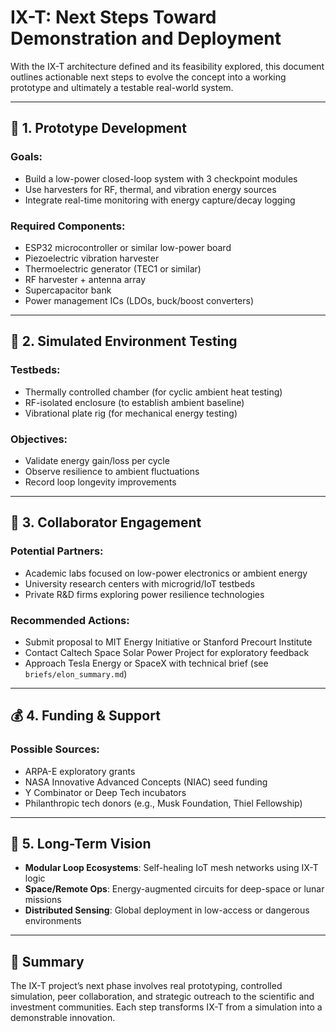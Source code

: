 # IX-T: Next Steps Toward Demonstration and Deployment

With the IX-T architecture defined and its feasibility explored, this document outlines actionable next steps to evolve the concept into a working prototype and ultimately a testable real-world system.

---

## 🧩 1. Prototype Development

### Goals:
- Build a low-power closed-loop system with 3 checkpoint modules
- Use harvesters for RF, thermal, and vibration energy sources
- Integrate real-time monitoring with energy capture/decay logging

### Required Components:
- ESP32 microcontroller or similar low-power board
- Piezoelectric vibration harvester
- Thermoelectric generator (TEC1 or similar)
- RF harvester + antenna array
- Supercapacitor bank
- Power management ICs (LDOs, buck/boost converters)

---

## 🔬 2. Simulated Environment Testing

### Testbeds:
- Thermally controlled chamber (for cyclic ambient heat testing)
- RF-isolated enclosure (to establish ambient baseline)
- Vibrational plate rig (for mechanical energy testing)

### Objectives:
- Validate energy gain/loss per cycle
- Observe resilience to ambient fluctuations
- Record loop longevity improvements

---

## 🤝 3. Collaborator Engagement

### Potential Partners:
- Academic labs focused on low-power electronics or ambient energy
- University research centers with microgrid/IoT testbeds
- Private R&D firms exploring power resilience technologies

### Recommended Actions:
- Submit proposal to MIT Energy Initiative or Stanford Precourt Institute
- Contact Caltech Space Solar Power Project for exploratory feedback
- Approach Tesla Energy or SpaceX with technical brief (see `briefs/elon_summary.md`)

---

## 💰 4. Funding & Support

### Possible Sources:
- ARPA-E exploratory grants
- NASA Innovative Advanced Concepts (NIAC) seed funding
- Y Combinator or Deep Tech incubators
- Philanthropic tech donors (e.g., Musk Foundation, Thiel Fellowship)

---

## 🧠 5. Long-Term Vision

- **Modular Loop Ecosystems**: Self-healing IoT mesh networks using IX-T logic
- **Space/Remote Ops**: Energy-augmented circuits for deep-space or lunar missions
- **Distributed Sensing**: Global deployment in low-access or dangerous environments

---

## 🧭 Summary

The IX-T project’s next phase involves real prototyping, controlled simulation, peer collaboration, and strategic outreach to the scientific and investment communities. Each step transforms IX-T from a simulation into a demonstrable innovation.

